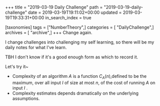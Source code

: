 +++
title = "2019-03-19 Daily Challenge"
path = "2019-03-19-daily-challenge"
date = 2019-03-19T19:11:02+00:00
updated = 2019-03-19T19:33:31+00:00
in_search_index = true

[taxonomies]
tags = ["NumberTheory",]
categories = [ "DailyChallenge",]
archives = [ "archive",]
+++
Change again.

I change challenges into challenging my self learning, so there will be my daily notes for what I've learn.

TBH I don't know if it's a good enough form as which to record it.

Let's try it~

<!-- more -->

- Complexity of an algorithm $A​$ is a function $C_A(n)​$,defined to be the maximum, over all input $I​$ of size at most $n​$, of the cost of running $A​$ on input $I​$ .
- Complexity estimates depends dramatically on the underlying assumptions.